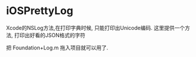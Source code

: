# iOSPrettyLog
Xcode的NSLog方法,在打印字典时候, 只能打印出Unicode编码. 这里提供一个方法, 打印出好看的JSON格式的字符

把 Foundation+Log.m 拖入项目就可以用了.
